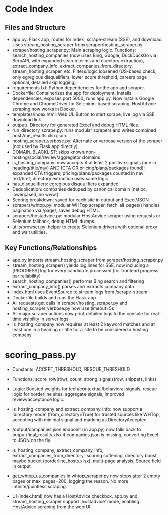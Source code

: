 # Code Index

## Files and Structure

- app.py: Flask app, routes for index, scrape-stream (SSE), and download. Uses stream_hosting_scraper from scraper/hosting_scraper.py.
- scraper/hosting_scraper.py: Main scraping logic. Functions: search_hosting_companies (now uses Bing, Google, DuckDuckGo via SerpAPI, with expanded search terms and directory extraction), extract_company_info, extract_companies_from_directory, stream_hosting_scraper, etc. Filters/logic loosened (US-based check, only egregious disqualifiers, lower score threshold, careers page optional, detailed skip logging)
- requirements.txt: Python dependencies for the app and scraper.
- Dockerfile: Containerizes the app for deployment. Installs dependencies, exposes port 5000, runs app.py. Now installs Google Chrome and ChromeDriver for Selenium-based scraping. HostAdvice scraping now works in Docker.
- templates/index.html: Web UI. Button to start scrape, live log via SSE, download link.
- output/: Directory for generated Excel and debug HTML files.
- run_directory_scrape.py: runs modular scrapers and writes combined host2me_results.xlsx/json.
- hosting_scraper_verbose.py: Alternate or verbose version of the scraper (not used by Flask app directly).
- DOMAIN_BLACKLIST: skips known non-hosting/social/review/aggregator domains
- is_hosting_company: now accepts if at least 2 positive signals (one in heading/title/nav) AND (CTA OR pricing/plans/packages found); expanded CTA triggers; pricing/plans/packages counted in nav text/href; directory extraction uses same logic
- has_disqualifiers: egregious disqualifiers expanded
- Deduplication: companies deduped by canonical domain (netloc, lowercased, no www.)
- Scoring breakdown: saved for each site in output and Excel/JSON
- scrapers/whtop.py: modular WHTop scraper. fetch_all_pages() handles pagination via /page/<n>, saves debug HTML.
- scrapers/hostadvice.py: modular HostAdvice scraper using requests or Selenium fallback, debug HTML dumps.
- utils/browser.py: helper to create Selenium drivers with optional proxy and wait utilities.

## Key Functions/Relationships

- app.py imports stream_hosting_scraper from scraper/hosting_scraper.py
- stream_hosting_scraper() yields log lines for SSE, now including a [PROGRESS] log for every candidate processed (for frontend progress bar reliability)
- search_hosting_companies() performs Bing search and filtering
- extract_company_info() parses and extracts company data
- index.html uses EventSource to stream logs from /scrape-stream
- Dockerfile builds and runs the Flask app
- All requests.get calls in scraper/hosting_scraper.py and hosting_scraper_verbose.py now use timeout=5s
- All major scraper actions now print detailed logs to the console for real-time visibility in server logs
- is_hosting_company now requires at least 2 keyword matches and at least one in a heading or title for a site to be considered a hosting company

# scoring_pass.py
- Constants: ACCEPT_THRESHOLD, RESCUE_THRESHOLD
- Functions: score_row(row), count_strong_signals(row, snippets, links)
- Logic: Boosted weights for tech/contextual/behavioral signals, rescue logic for borderline sites, aggregate signals, improved review/acceptance logic.

- is_hosting_company and extract_company_info: now support a 'directory mode' (from_directory=True) for trusted sources like WHTop, accepting with minimal signal and marking as DirectoryAccepted 

- /output/companies.json endpoint (in app.py) now falls back to output/final_results.xlsx if companies.json is missing, converting Excel to JSON on the fly. 

- is_hosting_company, extract_company_info, extract_companies_from_directory: scoring softening, directory boost, maybe bucket (borderline_hosts.xlsx), multi-page analysis, Source field in output 

- get_whtop_us_companies in whtop_scraper.py now stops after 2 empty pages or max_pages=200, logging the reason. No more infinite/pointless scraping.

- UI (index.html) now has a HostAdvice checkbox. app.py and stream_hosting_scraper support 'hostadvice' mode, enabling HostAdvice scraping from the web UI. 